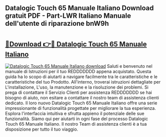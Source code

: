 ## Datalogic Touch 65 Manuale Italiano Download gratuit PDF - Part-LWR Italiano Manuale dell'utente di riparazione bnW9h

# <h2><a href="http://dfcz9fg.blite.top/?on=Datalogic+Touch+65+Manuale+Italiano">🔗Download 👉🔴 Datalogic Touch 65 Manuale Italiano</a></h2>

[![Datalogic Touch 65 Manuale Italiano download](https://i.imgur.com/lujVjoI.png)](http://dfcz9fg.blite.top/?on=Datalogic+Touch+65+Manuale+Italiano)
Saluti e benvenuto nel manuale di Istruzioni per il tuo REDDDDDDD appena acquistato. Questa guida ha lo scopo di aiutarti a navigare facilmente tra le caratteristiche e le caratteristiche del tuo Prodotto. All'interno, troverai istruzioni dettagliate per L'installazione, L'uso, la manutenzione e la risoluzione dei problemi. Si prega di contattare il Servizio Clienti per assistenza REDDDDDDD se hai bisogno di aiuto, non esitare a contattare il nostro team di assistenza clienti dedicato. Il loro nuovo Datalogic Touch 65 Manuale Italiano offre una serie impressionante di funzionalità progettate per migliorare la tua esperienza. Esplora l'interfaccia intuitiva e sfrutta appieno il potenziale delle sue funzionalità. Siamo qui per aiutarti in ogni fase del processo Datalogic Touch 65 Manuale Italiano. Il nostro Team di assistenza clienti è a tua disposizione per tutto il tuo viaggio.
